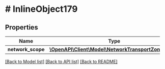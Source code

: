 # # InlineObject179

## Properties

Name | Type | Description | Notes
------------ | ------------- | ------------- | -------------
**network_scope** | [**\OpenAPI\Client\Model\NetworkTransportZoneCreate**](NetworkTransportZoneCreate.md) |  | [optional]

[[Back to Model list]](../../README.md#models) [[Back to API list]](../../README.md#endpoints) [[Back to README]](../../README.md)
